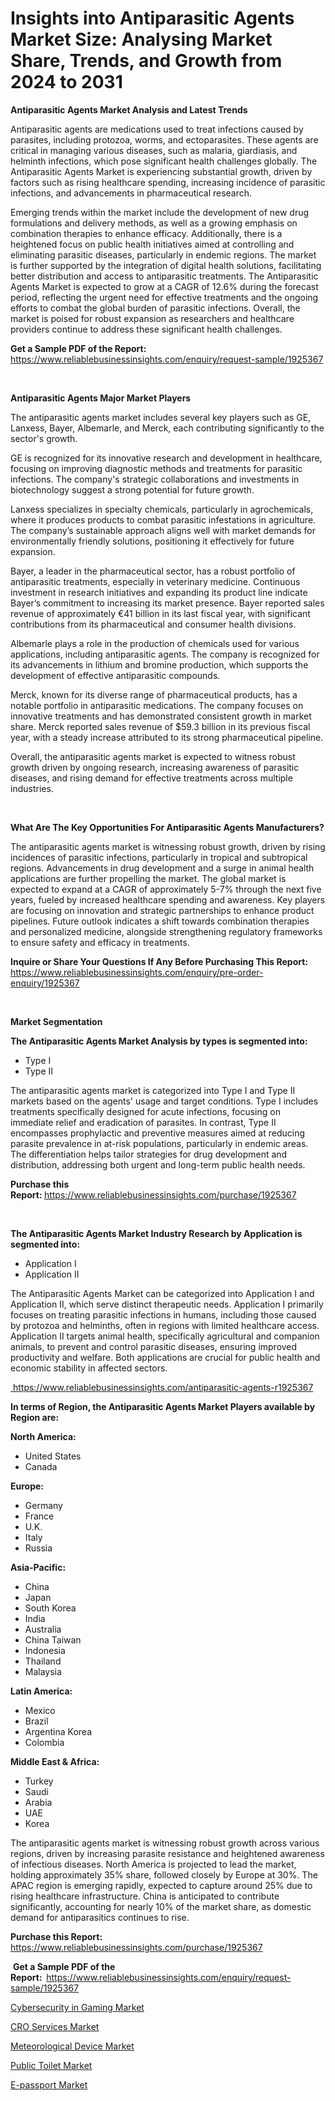 <p><h1>Insights into Antiparasitic Agents Market Size: Analysing Market Share, Trends, and Growth from 2024 to 2031</h1></p><p><strong>Antiparasitic Agents Market Analysis and Latest Trends</strong></p>
<p><p>Antiparasitic agents are medications used to treat infections caused by parasites, including protozoa, worms, and ectoparasites. These agents are critical in managing various diseases, such as malaria, giardiasis, and helminth infections, which pose significant health challenges globally. The Antiparasitic Agents Market is experiencing substantial growth, driven by factors such as rising healthcare spending, increasing incidence of parasitic infections, and advancements in pharmaceutical research.</p><p>Emerging trends within the market include the development of new drug formulations and delivery methods, as well as a growing emphasis on combination therapies to enhance efficacy. Additionally, there is a heightened focus on public health initiatives aimed at controlling and eliminating parasitic diseases, particularly in endemic regions. The market is further supported by the integration of digital health solutions, facilitating better distribution and access to antiparasitic treatments. The Antiparasitic Agents Market is expected to grow at a CAGR of 12.6% during the forecast period, reflecting the urgent need for effective treatments and the ongoing efforts to combat the global burden of parasitic infections. Overall, the market is poised for robust expansion as researchers and healthcare providers continue to address these significant health challenges.</p></p>
<p><strong>Get a Sample PDF of the Report:&nbsp;</strong> <a href="https://www.reliablebusinessinsights.com/enquiry/request-sample/1925367?utm_campaign=84&utm_medium=2&utm_source=Github&utm_content=ia&utm_term=24102024&utm_id=antiparasitic-agents">https://www.reliablebusinessinsights.com/enquiry/request-sample/1925367</a></p>
<p>&nbsp;</p>
<p><strong>Antiparasitic Agents Major Market Players</strong></p>
<p><p>The antiparasitic agents market includes several key players such as GE, Lanxess, Bayer, Albemarle, and Merck, each contributing significantly to the sector's growth. </p><p>GE is recognized for its innovative research and development in healthcare, focusing on improving diagnostic methods and treatments for parasitic infections. The company's strategic collaborations and investments in biotechnology suggest a strong potential for future growth.</p><p>Lanxess specializes in specialty chemicals, particularly in agrochemicals, where it produces products to combat parasitic infestations in agriculture. The company’s sustainable approach aligns well with market demands for environmentally friendly solutions, positioning it effectively for future expansion.</p><p>Bayer, a leader in the pharmaceutical sector, has a robust portfolio of antiparasitic treatments, especially in veterinary medicine. Continuous investment in research initiatives and expanding its product line indicate Bayer’s commitment to increasing its market presence. Bayer reported sales revenue of approximately €41 billion in its last fiscal year, with significant contributions from its pharmaceutical and consumer health divisions.</p><p>Albemarle plays a role in the production of chemicals used for various applications, including antiparasitic agents. The company is recognized for its advancements in lithium and bromine production, which supports the development of effective antiparasitic compounds.</p><p>Merck, known for its diverse range of pharmaceutical products, has a notable portfolio in antiparasitic medications. The company focuses on innovative treatments and has demonstrated consistent growth in market share. Merck reported sales revenue of $59.3 billion in its previous fiscal year, with a steady increase attributed to its strong pharmaceutical pipeline.</p><p>Overall, the antiparasitic agents market is expected to witness robust growth driven by ongoing research, increasing awareness of parasitic diseases, and rising demand for effective treatments across multiple industries.</p></p>
<p>&nbsp;</p>
<p><strong>What Are The Key Opportunities For Antiparasitic Agents Manufacturers?</strong></p>
<p><p>The antiparasitic agents market is witnessing robust growth, driven by rising incidences of parasitic infections, particularly in tropical and subtropical regions. Advancements in drug development and a surge in animal health applications are further propelling the market. The global market is expected to expand at a CAGR of approximately 5-7% through the next five years, fueled by increased healthcare spending and awareness. Key players are focusing on innovation and strategic partnerships to enhance product pipelines. Future outlook indicates a shift towards combination therapies and personalized medicine, alongside strengthening regulatory frameworks to ensure safety and efficacy in treatments.</p></p>
<p><strong>Inquire or Share Your Questions If Any Before Purchasing This Report:</strong> <a href="https://www.reliablebusinessinsights.com/enquiry/pre-order-enquiry/1925367?utm_campaign=84&utm_medium=2&utm_source=Github&utm_content=ia&utm_term=24102024&utm_id=antiparasitic-agents">https://www.reliablebusinessinsights.com/enquiry/pre-order-enquiry/1925367</a></p>
<p>&nbsp;</p>
<p><strong>Market Segmentation</strong></p>
<p><strong>The Antiparasitic Agents Market Analysis by types is segmented into:</strong></p>
<p><ul><li>Type I</li><li>Type II</li></ul></p>
<p><p>The antiparasitic agents market is categorized into Type I and Type II markets based on the agents' usage and target conditions. Type I includes treatments specifically designed for acute infections, focusing on immediate relief and eradication of parasites. In contrast, Type II encompasses prophylactic and preventive measures aimed at reducing parasite prevalence in at-risk populations, particularly in endemic areas. The differentiation helps tailor strategies for drug development and distribution, addressing both urgent and long-term public health needs.</p></p>
<p><strong>Purchase this Report:&nbsp;</strong><a href="https://www.reliablebusinessinsights.com/purchase/1925367?utm_campaign=84&utm_medium=2&utm_source=Github&utm_content=ia&utm_term=24102024&utm_id=antiparasitic-agents">https://www.reliablebusinessinsights.com/purchase/1925367</a></p>
<p>&nbsp;</p>
<p><strong>The Antiparasitic Agents Market Industry Research by Application is segmented into:</strong></p>
<p><ul><li>Application I</li><li>Application II</li></ul></p>
<p><p>The Antiparasitic Agents Market can be categorized into Application I and Application II, which serve distinct therapeutic needs. Application I primarily focuses on treating parasitic infections in humans, including those caused by protozoa and helminths, often in regions with limited healthcare access. Application II targets animal health, specifically agricultural and companion animals, to prevent and control parasitic diseases, ensuring improved productivity and welfare. Both applications are crucial for public health and economic stability in affected sectors.</p></p>
<p><a href="https://www.reliablebusinessinsights.com/antiparasitic-agents-r1925367?utm_campaign=84&utm_medium=2&utm_source=Github&utm_content=ia&utm_term=24102024&utm_id=antiparasitic-agents">&nbsp;https://www.reliablebusinessinsights.com/antiparasitic-agents-r1925367</a></p>
<p><strong>In terms of Region, the Antiparasitic Agents Market Players available by Region are:</strong></p>
<p>
    <p> <strong> North America: </strong>
        <ul>
            <li>United States</li>
            <li>Canada</li>
        </ul>
        </p> 
    <p> <strong> Europe: </strong>
        <ul>
            <li>Germany</li>
            <li>France</li>
            <li>U.K.</li>
            <li>Italy</li>
            <li>Russia</li>
        </ul>
        </p> 
    <p> <strong> Asia-Pacific: </strong>
        <ul>
            <li>China</li>
            <li>Japan</li>
            <li>South Korea</li>
            <li>India</li>
            <li>Australia</li>
            <li>China Taiwan</li>
            <li>Indonesia</li>
            <li>Thailand</li>
            <li>Malaysia</li>
        </ul>
        </p> 
    <p> <strong> Latin America: </strong>
        <ul>
            <li>Mexico</li>
            <li>Brazil</li>
            <li>Argentina Korea</li>
            <li>Colombia</li>
        </ul>
        </p> 
    <p> <strong> Middle East & Africa: </strong>
        <ul>
            <li>Turkey</li>
            <li>Saudi</li>
            <li>Arabia</li>
            <li>UAE</li>
            <li>Korea</li>
        </ul>
    </p>
    </p>
<p><p>The antiparasitic agents market is witnessing robust growth across various regions, driven by increasing parasite resistance and heightened awareness of infectious diseases. North America is projected to lead the market, holding approximately 35% share, followed closely by Europe at 30%. The APAC region is emerging rapidly, expected to capture around 25% due to rising healthcare infrastructure. China is anticipated to contribute significantly, accounting for nearly 10% of the market share, as domestic demand for antiparasitics continues to rise.</p></p>
<p><strong>Purchase this Report: </strong><a href="https://www.reliablebusinessinsights.com/purchase/1925367?utm_campaign=84&utm_medium=2&utm_source=Github&utm_content=ia&utm_term=24102024&utm_id=antiparasitic-agents">https://www.reliablebusinessinsights.com/purchase/1925367</a></p>
<p>&nbsp;<strong>Get a Sample PDF of the Report:&nbsp;&nbsp;</strong><a href="https://www.reliablebusinessinsights.com/enquiry/request-sample/1925367?utm_campaign=84&utm_medium=2&utm_source=Github&utm_content=ia&utm_term=24102024&utm_id=antiparasitic-agents">https://www.reliablebusinessinsights.com/enquiry/request-sample/1925367</a></p>
<p><strong></strong></p>
<p><p><a href="https://www.linkedin.com/pulse/cybersecurity-gaming-market-revolution-size-share-emerging-quh3e?utm_campaign=84&utm_medium=2&utm_source=Github&utm_content=ia&utm_term=24102024&utm_id=antiparasitic-agents">Cybersecurity in Gaming Market</a></p><p><a href="https://github.com/HaroldWalker405/Market-Research-Report-List-1/blob/main/cro-services-market.md?utm_campaign=84&utm_medium=2&utm_source=Github&utm_content=ia&utm_term=24102024&utm_id=antiparasitic-agents">CRO Services Market</a></p><p><a href="https://issuu.com/reportprime-2/docs/meteorological-device-market-size-2_8c02afa9033a4b?utm_campaign=84&utm_medium=2&utm_source=Github&utm_content=ia&utm_term=24102024&utm_id=antiparasitic-agents">Meteorological Device Market</a></p><p><a href="https://issuu.com/reportprime-2/docs/public-toilet-market-size-2030.pptx_47d70b1b298f8a?utm_campaign=84&utm_medium=2&utm_source=Github&utm_content=ia&utm_term=24102024&utm_id=antiparasitic-agents">Public Toilet Market</a></p><p><a href="https://github.com/MegiDuro586/Market-Research-Report-List-1/blob/main/e-passport-market.md?utm_campaign=84&utm_medium=2&utm_source=Github&utm_content=ia&utm_term=24102024&utm_id=antiparasitic-agents">E-passport Market</a></p></p>